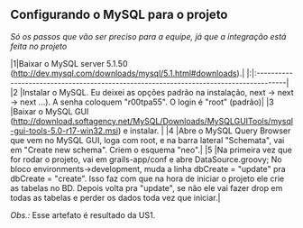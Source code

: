 ## Configurando o MySQL para o projeto ##

_Só os passos que vão ser preciso para a equipe, já que a integração está feita no projeto_

|1|Baixar o MySQL server 5.1.50 (http://dev.mysql.com/downloads/mysql/5.1.html#downloads).|
|:|:--------------------------------------------------------------------------------------|
|2 |Instalar o MySQL. Eu deixei as opções padrão na instalação, next -> next -> next ...). A senha coloquem "r00tpa55". O login é "root" (padrão)|
|3 |Baixar o MySQL GUI (http://download.softagency.net/MySQL/Downloads/MySQLGUITools/mysql-gui-tools-5.0-r17-win32.msi) e instalar. |
|4 |Abre o MySQL Query Browser que vem no MySQL GUI, loga com root, e na barra lateral "Schemata", vai em "Create new schema". Criem o esquema "neo".|
|5 |Na primeira vez que for rodar o projeto, vai em grails-app/conf e abre DataSource.groovy; No bloco environments->development, muda a linha dbCreate =  "update" pra dbCreate = "create". Isso faz com que na hora de iniciar o projeto ele crie as tabelas no BD. Depois volta pra "update", se não ele vai fazer drop em todas as tabelas e perder os dados toda vez que iniciar.|

_Obs.:_ Esse artefato é resultado da US1.